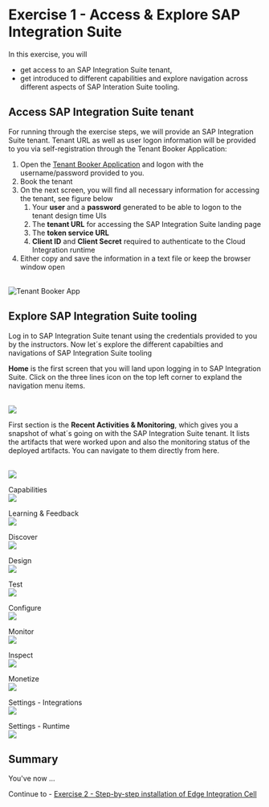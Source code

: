 
# Exercise 1 - Access & Explore SAP Integration Suite

In this exercise, you will 
- get access to an SAP Integration Suite tenant,
- get introduced to different capabilities and explore navigation across different aspects of SAP Interation Suite tooling.

## Access SAP Integration Suite tenant

For running through the exercise steps, we will provide an SAP Integration Suite tenant. Tenant URL as well as user logon information will be provided to you via self-registration through the Tenant Booker Application:

1. Open the [Tenant Booker Application](https://techedtenantbookerapplication-ea8d400e6.dispatcher.eu2.hana.ondemand.com/index.html) and logon with the username/password provided to you.
2. Book the tenant
3. On the next screen, you will find all necessary information for accessing the tenant, see figure below
   1. Your **user** and a **password** generated to be able to logon to the tenant design time UIs
   2. The **tenant URL** for accessing the SAP Integration Suite landing page
   3. The **token service URL**
   4. **Client ID** and **Client Secret** required to authenticate to the Cloud Integration runtime
4. Either copy and save the information in a text file or keep the browser window open

<br>![Tenant Booker App](/exercises/ex1/images/TB.jpg)

## Explore SAP Integration Suite tooling

Log in to SAP Integration Suite tenant using the credentials provided to you by the instructors. Now let´s explore the different capabilties and navigations of SAP Integration Suite tooling

**Home** is the first screen that you will land upon logging in to SAP Integration Suite. Click on the three lines icon on the top left corner to expland the navigation menu items.

<br>![](/exercises/ex1/images/Home.jpg)

First section is the **Recent Activities & Monitoring**, which gives you a snapshot of what´s going on with the SAP Integration Suite tenant. It lists the artifacts that were worked upon and also the monitoring status of the deployed artifacts. You can navigate to them directly from here.

<br>![](/exercises/ex1/images/Home-Recent.jpg)

Capabilities
<br>![](/exercises/ex1/images/Home-Capabilities.jpg)

Learning & Feedback
<br>![](/exercises/ex1/images/Home-Resources.jpg)

Discover
<br>![](/exercises/ex1/images/Discover.jpg)

Design
<br>![](/exercises/ex1/images/Design.jpg)

Test
<br>![](/exercises/ex1/images/Test-APIs.jpg)

Configure
<br>![](/exercises/ex1/images/Configure-APIs.jpg)

Monitor
<br>![](/exercises/ex1/images/Monitor-Integration.jpg)

Inspect
<br>![](/exercises/ex1/images/Inspect.jpg)

Monetize
<br>![](/exercises/ex1/images/Monetize.jpg)

Settings - Integrations
<br>![](/exercises/ex1/images/Settings-Integrations.jpg)

Settings - Runtime
<br>![](/exercises/ex1/images/Settings-Runtime.jpg)



## Summary

You've now ...

Continue to - [Exercise 2 -  Step-by-step installation of Edge Integration Cell](../ex2/README.md)
